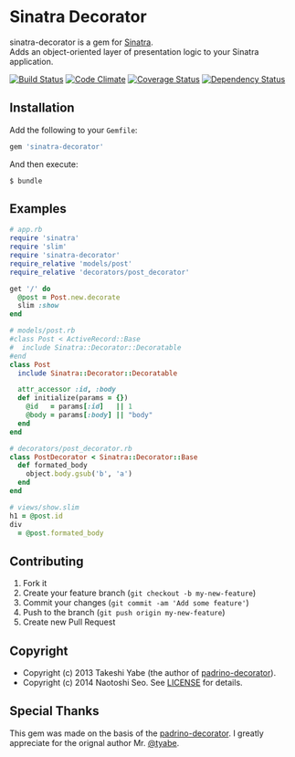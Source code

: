 # Sinatra Decorator

sinatra-decorator is a gem for [Sinatra](http://www.sinatrarb.com/).  
Adds an object-oriented layer of presentation logic to your Sinatra application.

[![Build Status](https://travis-ci.org/sonots/sinatra-decorator.svg)](https://travis-ci.org/sonots/sinatra-decorator)
[![Code Climate](https://codeclimate.com/github/sonots/sinatra-decorator.png)](https://codeclimate.com/github/sonots/sinatra-decorator)
[![Coverage Status](https://coveralls.io/repos/sonots/sinatra-decorator/badge.png)](https://coveralls.io/r/sonots/sinatra-decorator)
[![Dependency Status](https://gemnasium.com/sonots/sinatra-decorator.png)](https://gemnasium.com/sonots/sinatra-decorator)

## Installation

Add the following to your `Gemfile`:

```ruby
gem 'sinatra-decorator'
```

And then execute:

```plain
$ bundle
```

## Examples

```ruby
# app.rb
require 'sinatra'
require 'slim'
require 'sinatra-decorator'
require_relative 'models/post'
require_relative 'decorators/post_decorator'

get '/' do
  @post = Post.new.decorate
  slim :show
end

# models/post.rb
#class Post < ActiveRecord::Base
#  include Sinatra::Decorator::Decoratable
#end
class Post
  include Sinatra::Decorator::Decoratable

  attr_accessor :id, :body
  def initialize(params = {})
    @id   = params[:id]   || 1
    @body = params[:body] || "body"
  end
end

# decorators/post_decorator.rb
class PostDecorator < Sinatra::Decorator::Base
  def formated_body
    object.body.gsub('b', 'a')
  end
end

# views/show.slim
h1 = @post.id
div
  = @post.formated_body
```

## Contributing

1. Fork it
2. Create your feature branch (`git checkout -b my-new-feature`)
3. Commit your changes (`git commit -am 'Add some feature'`)
4. Push to the branch (`git push origin my-new-feature`)
5. Create new Pull Request

## Copyright

* Copyright (c) 2013 Takeshi Yabe (the author of [padrino-decorator](https://github.com/tyabe/padrino-decorator)).
* Copyright (c) 2014 Naotoshi Seo. See [LICENSE](LICENSE) for details.

## Special Thanks

This gem was made on the basis of the [padrino-decorator](https://github.com/tyabe/padrino-decorator). 
I greatly appreciate for the orignal author Mr. [@tyabe](https://github.com/tyabe).
